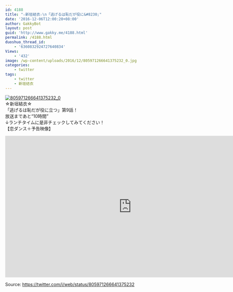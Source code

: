 ```yaml
---
id: 4188
title: "☆新垣結衣☆\n「逃げるは恥だが役に&#8230;"
date: '2016-12-06T12:00:20+08:00'
author: GakkyBot
layout: post
guid: 'http://www.gakky.me/4188.html'
permalink: /4188.html
duoshuo_thread_id:
    - '6360832924727640834'
Views:
    - '432'
image: /wp-content/uploads/2016/12/805971266641375232_0.jpg
categories:
    - twitter
tags:
    - twitter
    - 新垣结衣
---
```


[![805971266641375232_0](http://www.yui-aragaki.org/wp-content/uploads/2016/12/805971266641375232_0.jpg)](http://www.yui-aragaki.org/wp-content/uploads/2016/12/805971266641375232_0.jpg)  
☆新垣結衣☆  
「逃げるは恥だが役に立つ」第9話！  
放送まであと“10時間”  
↓ランチタイムに是非チェックしてみてください！  
【恋ダンス＋予告映像】  
<iframe allowfullscreen="" frameborder="0" height="456" loading="lazy" src="https://www.youtube.com/embed/loDSHuiaR2A?feature=oembed" width="810"></iframe>  
  
Source: <https://twitter.com/i/web/status/805971266641375232>